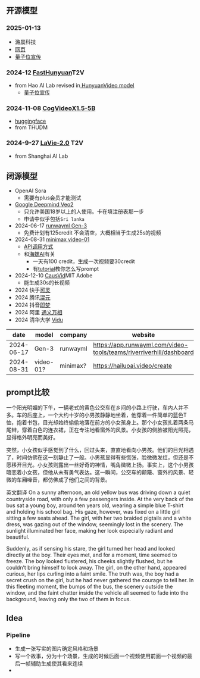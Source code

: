 

## 开源模型

### 2025-01-13
+ 潞晨科技
+ [网页](https://video-ocean.com/en/app)
+ [量子位宣传](https://mp.weixin.qq.com/s/FIPZvdlnd_99pWPORhfO-g)
###  2024-12 [FastHunyuan](https://huggingface.co/FastVideo/FastHunyuan)T2V
+ from Hao AI Lab revised in[ HunyuanVideo model](https://huggingface.co/tencent/HunyuanVideo)
	+ [量子位宣传](https://mp.weixin.qq.com/s/14fCwbdf28z9QJtmQ0uxuA)

### 2024-11-08 [CogVideoX1.5-5B](https://github.com/THUDM/CogVideo)
+ [huggingface](https://huggingface.co/THUDM/CogVideoX1.5-5B)
+ from THUDM

### 2024-9-27 [LaVie-2.0](https://github.com/Vchitect/Vchitect-2.0) T2V 
+ from Shanghai AI Lab 
## 闭源模型
+ OpenAI Sora
	+ 需要有plus会员才能测试
+ [Google Deepmind Veo2](https://deepmind.google/technologies/veo/veo-2/)
	+ 只允许美国18岁以上的人使用。卡在填注册表那一步
	+ 申请中似乎包括`Sri lanka`
+ 2024-06-17 [runwayml Gen-3](https://runwayml.com/research/introducing-gen-3-alpha)
	+ 免费计划有125credit 不会清空，大概相当于生成25s的视频
+ 2024-08-31 [minimax video-01](https://www.minimaxi.com/news/%E8%A7%86%E9%A2%91%E7%94%9F%E6%88%90%E6%A8%A1%E5%9E%8Bvideo-01) 
	+ [API调用方式](https://platform.minimaxi.com/document/video_generation?key=66d1439376e52fcee2853049)
	+ 和[海螺AI](https://hailuoai.video/create)有关
		+ 一天有100 credit，生成一次视频要30credit
		+ 有[tutorial](https://sixth-switch-2ac.notion.site/Hailuo-AI-tutorial-1446c20a98eb802c94c5d9ebcb497401)教你怎么写prompt
+ 2024-12-10 [CausVid](https://causvid.github.io/)MIT Adobe
	+ 能生成30s的长视频
+ 2024  快手[可灵](https://klingai.kuaishou.com/)
+ 2024 腾讯[混元](https://video.hunyuan.tencent.com/login)
+ 2024 抖音[即梦](https://jimeng.jianying.com/ai-tool/home/?utm_medium=baiduads&utm_source=pinzhuan&utm_campaign=title)
+ 2024 阿里 [通义万相](https://tongyi.aliyun.com/wanxiang/videoCreation)
+ 2024 清华大学 [Vidu](https://www.vidu.com/create) 


| date       | model     | company  | website                                                             |
| ---------- | --------- | -------- | ------------------------------------------------------------------- |
| 2024-06-17 | Gen-3     | runwayml | https://app.runwayml.com/video-tools/teams/riverriverhill/dashboard |
| 2024-08-31 | video-01? | minimax? | https://hailuoai.video/create                                       |

## prompt比较

一个阳光明媚的下午，一辆老式的黄色公交车在乡间的小路上行驶，车内人并不多。车的后座上，一个大约十岁的小男孩静静地坐着，他穿着一件简单的蓝色T恤，抱着书包，目光却始终偷偷地落在前方的小女孩身上。那个小女孩扎着两条马尾辫，穿着白色的连衣裙，正在专注地看窗外的风景。小女孩的侧脸被阳光照亮，显得格外明亮而美好。

突然，小女孩似乎感觉到了什么，回过头来，直直地看向小男孩。他们的目光相遇了，时间仿佛在这一刻静止了一般。小男孩显得有些慌张，脸微微发红，但还是不愿移开目光。小女孩则露出一丝好奇的神情，嘴角微微上扬。事实上，这个小男孩暗恋着小女孩，但他从未有勇气表达。这一瞬间，公交车的颠簸、窗外的风景、轻微的车厢噪音，都仿佛成了他们之间的背景。

英文翻译
On a sunny afternoon, an old yellow bus was driving down a quiet countryside road, with only a few passengers inside. At the very back of the bus sat a young boy, around ten years old, wearing a simple blue T-shirt and holding his school bag. His gaze, however, was fixed on a little girl sitting a few seats ahead. The girl, with her two braided pigtails and a white dress, was gazing out of the window, seemingly lost in the scenery. The sunlight illuminated her face, making her look especially radiant and beautiful.

Suddenly, as if sensing his stare, the girl turned her head and looked directly at the boy. Their eyes met, and for a moment, time seemed to freeze. The boy looked flustered, his cheeks slightly flushed, but he couldn’t bring himself to look away. The girl, on the other hand, appeared curious, her lips curling into a faint smile. The truth was, the boy had a secret crush on the girl, but he had never gathered the courage to tell her. In this fleeting moment, the bumps of the bus, the scenery outside the window, and the faint chatter inside the vehicle all seemed to fade into the background, leaving only the two of them in focus.

## Idea 
### Pipeline
+ 生成一张写实的图片确定风格和场景
+ 写一个故事，分为十个场景，生成的时候后面一个视频使用前面一个视频的最后一帧辅助生成使其看来连续
+ 






